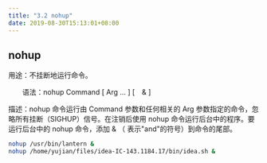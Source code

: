 ```yaml
---
title: "3.2 nohup"
date: 2019-08-30T15:13:01+08:00
---
```


## nohup

用途：不挂断地运行命令。

　　语法：nohup Command [ Arg ... ] [　& ]

描述：nohup 命令运行由 Command 参数和任何相关的 Arg 参数指定的命令，忽略所有挂断（SIGHUP）信号。在注销后使用 nohup 命令运行后台中的程序。要运行后台中的 nohup 命令，添加 & （ 表示"and"的符号）到命令的尾部。

```bash
nohup /usr/bin/lantern &
nohup /home/yujian/files/idea-IC-143.1184.17/bin/idea.sh &
```
